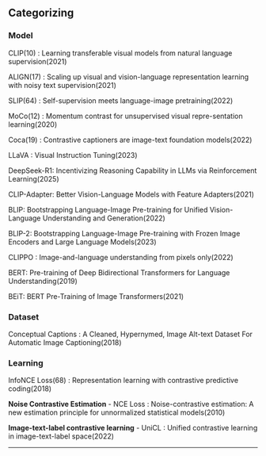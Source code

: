 ## Categorizing

### Model

CLIP(10) : Learning transferable visual models from natural language supervision(2021)

ALIGN(17) : Scaling up visual and vision-language representation learning with noisy text supervision(2021)

SLIP(64) : Self-supervision meets language-image pretraining(2022)

MoCo(12) : Momentum contrast for unsupervised visual repre-sentation learning(2020)

Coca(19) : Contrastive captioners are image-text foundation models(2022)

LLaVA : Visual Instruction Tuning(2023)

DeepSeek-R1: Incentivizing Reasoning Capability in LLMs via Reinforcement Learning(2025)

CLIP-Adapter: Better Vision-Language Models with Feature Adapters(2021)

BLIP: Bootstrapping Language-Image Pre-training for Unified Vision-Language Understanding and Generation(2022)

BLIP-2: Bootstrapping Language-Image Pre-training with Frozen Image Encoders and Large Language Models(2023)

CLIPPO : Image-and-language understanding from pixels only(2022)

BERT: Pre-training of Deep Bidirectional Transformers for Language Understanding(2019)

BEiT: BERT Pre-Training of Image Transformers(2021)


### Dataset

Conceptual Captions : A Cleaned, Hypernymed, Image Alt-text Dataset For Automatic Image Captioning(2018)


### Learning

InfoNCE Loss(68) : Representation learning with contrastive predictive coding(2018)

**Noise Contrastive Estimation** - NCE Loss : Noise-contrastive estimation: A new estimation principle for unnormalized statistical models(2010)

**Image-text-label contrastive learning** - UniCL : Unified contrastive learning in image-text-label space(2022)

---
